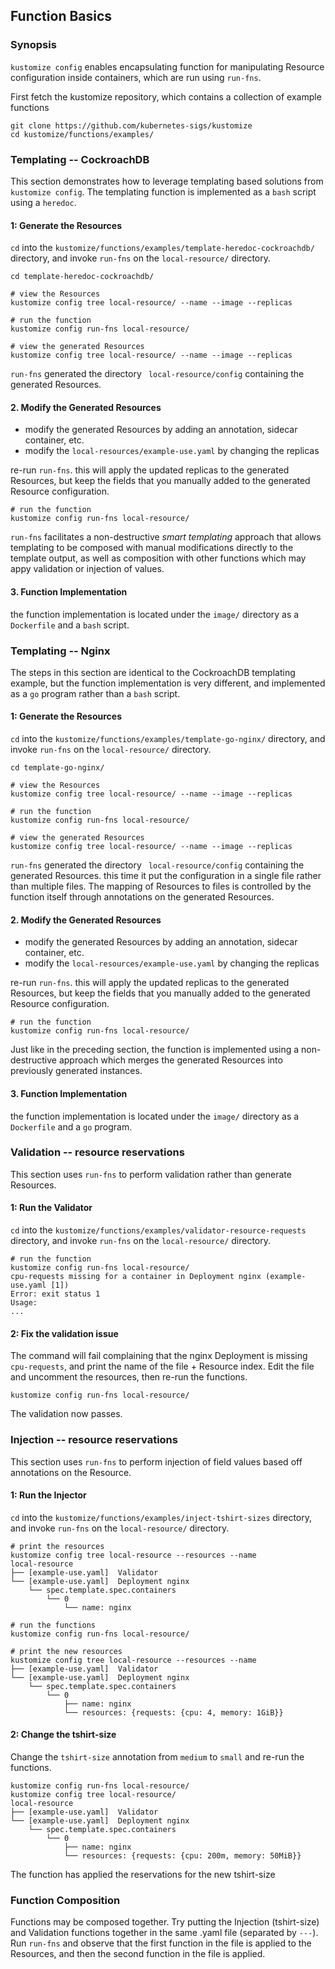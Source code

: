 ## Function Basics

### Synopsis

  `kustomize config` enables encapsulating function for manipulating Resource
  configuration inside containers, which are run using `run-fns`.

  First fetch the kustomize repository, which contains a collection of example
  functions

	git clone https://github.com/kubernetes-sigs/kustomize
	cd kustomize/functions/examples/

### Templating -- CockroachDB

  This section demonstrates how to leverage templating based solutions from
  `kustomize config`.  The templating function is implemented as a `bash` script
  using a `heredoc`.

  #### 1: Generate the Resources

  `cd` into the `kustomize/functions/examples/template-heredoc-cockroachdb/`
  directory, and invoke `run-fns` on the `local-resource/` directory.

    cd template-heredoc-cockroachdb/
    
    # view the Resources
    kustomize config tree local-resource/ --name --image --replicas
    
    # run the function
    kustomize config run-fns local-resource/
    
    # view the generated Resources 
    kustomize config tree local-resource/ --name --image --replicas
    
  `run-fns` generated the directory ` local-resource/config` containing the generated
  Resources.
  
  #### 2. Modify the Generated Resources
  
  - modify the generated Resources by adding an annotation, sidecar container, etc.
  - modify the `local-resources/example-use.yaml` by changing the replicas 
  
  re-run `run-fns`.  this will apply the updated replicas to the generated Resources,
  but keep the fields that you manually added to the generated Resource configuration.

    
    # run the function
    kustomize config run-fns local-resource/
  
  `run-fns` facilitates a non-destructive *smart templating* approach that allows templating
  to be composed with manual modifications directly to the template output, as well as
  composition with other functions which may appy validation or injection of values.

  #### 3. Function Implementation

  the function implementation is located under the `image/` directory as a `Dockerfile`
  and a `bash` script.

### Templating -- Nginx

  The steps in this section are identical to the CockroachDB templating example,
  but the function implementation is very different, and implemented as a `go` 
  program rather than a `bash` script.

  #### 1: Generate the Resources

  `cd` into the `kustomize/functions/examples/template-go-nginx/`
  directory, and invoke `run-fns` on the `local-resource/` directory.

    cd template-go-nginx/
    
    # view the Resources
    kustomize config tree local-resource/ --name --image --replicas
    
    # run the function
    kustomize config run-fns local-resource/
    
    # view the generated Resources 
    kustomize config tree local-resource/ --name --image --replicas
    
  `run-fns` generated the directory ` local-resource/config` containing the generated
  Resources.  this time it put the configuration in a single file rather than multiple
  files.  The mapping of Resources to files is controlled by the function itself through
  annotations on the generated Resources.
  
  #### 2. Modify the Generated Resources

  - modify the generated Resources by adding an annotation, sidecar container, etc.
  - modify the `local-resources/example-use.yaml` by changing the replicas
  
  re-run `run-fns`.  this will apply the updated replicas to the generated Resources,
  but keep the fields that you manually added to the generated Resource configuration.
    
    # run the function
    kustomize config run-fns local-resource/
  
  Just like in the preceding section, the function is implemented using a non-destructive
  approach which merges the generated Resources into previously generated instances.

  #### 3. Function Implementation

  the function implementation is located under the `image/` directory as a `Dockerfile`
  and a `go` program.

### Validation -- resource reservations

  This section uses `run-fns` to perform validation rather than generate Resources.
  
  #### 1: Run the Validator

  `cd` into the `kustomize/functions/examples/validator-resource-requests`
  directory, and invoke `run-fns` on the `local-resource/` directory.

    # run the function
    kustomize config run-fns local-resource/
    cpu-requests missing for a container in Deployment nginx (example-use.yaml [1])
    Error: exit status 1
    Usage:
    ...
    
  #### 2: Fix the validation issue

  The command will fail complaining that the nginx Deployment is missing `cpu-requests`,
  and print the name of the file + Resource index.  Edit the file and uncomment the resources,
  then re-run the functions.
  
    kustomize config run-fns local-resource/

  The validation now passes.

### Injection -- resource reservations

  This section uses `run-fns` to perform injection of field values based off annotations
  on the Resource.
  
  #### 1: Run the Injector

  `cd` into the `kustomize/functions/examples/inject-tshirt-sizes`
  directory, and invoke `run-fns` on the `local-resource/` directory.

    # print the resources
    kustomize config tree local-resource --resources --name
    local-resource
    ├── [example-use.yaml]  Validator 
    └── [example-use.yaml]  Deployment nginx
        └── spec.template.spec.containers
            └── 0
                └── name: nginx

    # run the functions
    kustomize config run-fns local-resource/
    
    # print the new resources
    kustomize config tree local-resource --resources --name    
    ├── [example-use.yaml]  Validator 
    └── [example-use.yaml]  Deployment nginx
        └── spec.template.spec.containers
            └── 0
                ├── name: nginx
                └── resources: {requests: {cpu: 4, memory: 1GiB}}

  #### 2: Change the tshirt-size
  
  Change the `tshirt-size` annotation from `medium` to `small` and re-run the functions.

    kustomize config run-fns local-resource/
    kustomize config tree local-resource/
    local-resource
    ├── [example-use.yaml]  Validator 
    └── [example-use.yaml]  Deployment nginx
        └── spec.template.spec.containers
            └── 0
                ├── name: nginx
                └── resources: {requests: {cpu: 200m, memory: 50MiB}}

  The function has applied the reservations for the new tshirt-size    

### Function Composition

Functions may be composed together.  Try putting the Injection (tshirt-size) and 
Validation functions together in the same .yaml file (separated by `---`).  Run
`run-fns` and observe that the first function in the file is applied to the Resources,
and then the second function in the file is applied.